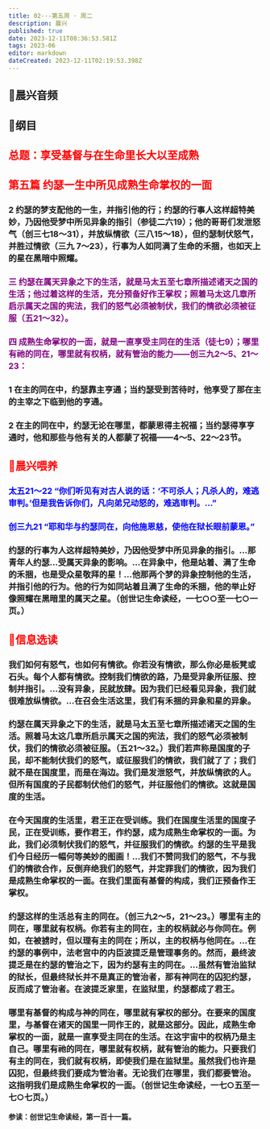 ```yaml
---
title: 02---第五周 · 周二
description: 晨兴
published: true
date: 2023-12-11T08:36:53.581Z
tags: 2023-06
editor: markdown
dateCreated: 2023-12-11T02:19:53.398Z
---
```


## 🎵晨兴音频

## 📖纲目

## <font color=red>总题：享受基督与在生命里长大以至成熟</font>

## <font color=red>第五篇   约瑟一生中所见成熟生命掌权的一面</font>

### 2   约瑟的梦支配他的一生，并指引他的行；约瑟的行事人这样超特美妙，乃因他受梦中所见异象的指引（参徒二六19）；他的哥哥们发泄怒气（创三七18～31），并放纵情欲（三八15～18），但约瑟制伏怒气，并胜过情欲（三九 7～23），行事为人如同满了生命的禾捆，也如天上的星在黑暗中照耀。

### <font color=purple>三   约瑟在属天异象之下的生活，就是马太五至七章所描述诸天之国的生活；他过着这样的生活，充分预备好作王掌权；照着马太这几章所启示属天之国的宪法，我们的怒气必须被制伏，我们的情欲必须被征服（五21～32）。</font>

### <font color=purple>四   成熟生命掌权的一面，就是一直享受主同在的生活（徒七9）；哪里有祂的同在，哪里就有权柄，就有管治的能力——创三九2～5、21～23：</font>

### 1   在主的同在中，约瑟靠主亨通；当约瑟受到苦待时，他享受了那在主的主宰之下临到他的亨通。

### 2   在主的同在中，约瑟无论在哪里，都蒙恩得主祝福；当约瑟得享亨通时，他和那些与他有关的人都蒙了祝福——4～5、22～23节。

## <font color=red>📖晨兴喂养</font>

### <font color=blue>太五21～22   “你们听见有对古人说的话：‘不可杀人；凡杀人的，难逃审判。’但是我告诉你们，凡向弟兄动怒的，难逃审判。…”</font>

### <font color=blue>创三九21   “耶和华与约瑟同在，向他施恩慈，使他在狱长眼前蒙恩。”</font>

### 约瑟的行事为人这样超特美妙，乃因他受梦中所见异象的指引。…那青年人约瑟…受属天异象的影响。…在异象中，他是站着、满了生命的禾捆，也是受众星敬拜的星！…他那两个梦的异象控制他的生活，并指引他的行为。他的行为如同站着且满了生命的禾捆，他的举止好像照耀在黑暗里的属天之星。（创世记生命读经，一七○○至一七○一页。）

## <font color=red>📖信息选读</font>

### 我们如何有怒气，也如何有情欲。你若没有情欲，那么你必是板凳或石头。每个人都有情欲。控制我们情欲的路，乃是受异象所征服、控制并指引。…没有异象，民就放肆。因为我们已经看见异象，我们就很难放纵情欲。…在召会生活这里，我们有禾捆的异象和星的异象。

### 约瑟在属天异象之下的生活，就是马太五至七章所描述诸天之国的生活。照着马太这几章所启示属天之国的宪法，我们的怒气必须被制伏，我们的情欲必须被征服。（五21～32。）我们若声称是国度的子民，却不能制伏我们的怒气，或征服我们的情欲，我们就了了；我们就不是在国度里，而是在海边。我们是发泄怒气，并放纵情欲的人。但所有国度的子民都制伏他们的怒气，并征服他们的情欲。这就是国度的生活。

### 在今天国度的生活里，君王正在受训练。我们在国度生活里的国度子民，正在受训练，要作君王，作约瑟，成为成熟生命掌权的一面。为此，我们必须制伏我们的怒气，并征服我们的情欲。约瑟的生平是我们今日经历一幅何等美妙的图画！…我们不赞同我们的怒气，不与我们的情欲合作，反倒弃绝我们的怒气，并定罪我们的情欲，因为我们是成熟生命掌权的一面。在我们里面有基督的构成，我们正预备作王掌权。

### 约瑟这样的生活总有主的同在。（创三九2～5，21～23。）哪里有主的同在，哪里就有权柄。你若有主的同在，主的权柄就必与你同在。例如，在被掳时，但以理有主的同在；所以，主的权柄与他同在。…在约瑟的事例中，法老宫中的内臣波提乏是管理事务的。然而，最终波提乏是在约瑟的管治之下，因为约瑟有主的同在。…虽然有管治监狱的狱长，但最终狱长并不是真正的管治者，那有神同在的囚犯约瑟，反而成了管治者。在波提乏家里，在监狱里，约瑟都成了君王。

### 哪里有基督的构成与神的同在，哪里就有掌权的部分。在要来的国度里，与基督在诸天的国里一同作王的，就是这部分。因此，成熟生命掌权的一面，就是一直享受主同在的生活。在这宇宙中的权柄乃是主自己。哪里有祂的同在，哪里就有权柄，就有管治的能力。只要我们有主的同在，我们就有权柄，即使我们是在监狱里。虽然我们也许是囚犯，但最终我们要成为管治者。无论我们在哪里，我们都要管治。这指明我们是成熟生命掌权的一面。（创世记生命读经，一七○五至一七○七页。）

**参读：创世记生命读经，第一百十一篇。**
<!-- Google tag (gtag.js) -->
<script async src="https://www.googletagmanager.com/gtag/js?id=G-1P8709Z16T"></script>
<script>
  window.dataLayer = window.dataLayer || [];
  function gtag(){dataLayer.push(arguments);}
  gtag('js', new Date());

  gtag('config', 'G-1P8709Z16T');
</script>